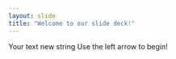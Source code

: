 ```yaml
---
layout: slide
title: "Welcome to our slide deck!"
---
```

Your text new string
Use the left arrow to begin!
